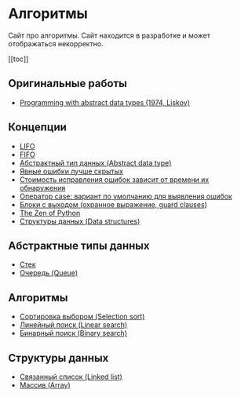# Алгоритмы

Сайт про алгоритмы. Сайт находится в разработке и может отображаться некорректно.

[[toc]]

## Оригинальные работы

* [Programming with abstract data types (1974, Liskov)](20221017223629.md)

## Концепции

* [LIFO](20221022204419.md)
* [FIFO](20221022214248.md)
* [Абстрактный тип данных (Abstract data type)](20221023123217.md)
* [Явные ошибки лучше скрытых](20221023131820.md)
* [Стоимость исправления ошибок зависит от времени их обнаружения](20221023132121.md)
* [Оператор case: вариант по умолчанию для выявления ошибок](20221023132701.md)
* [Блоки с выходом (охранное выражение, guard clauses)](20221023132846.md)
* [The Zen of Python](20221023134241.md)
* [Структуры данных (Data structures)](20221025223341.md)

## Абстрактные типы данных

* [Стек](20221022205412.md)
* [Очередь (Queue)](20221025223739.md)

## Алгоритмы

* [Сортировка выбором (Selection sort)](20221023134905.md)
* [Линейный поиск (Linear search)](20221023135032.md)
* [Бинарный поиск (Binary search)](20221025215226.md)

## Структуры данных

* [Связанный список (Linked list)](20221024232535.md)
* [Массив (Array)](20221025215309.md)

